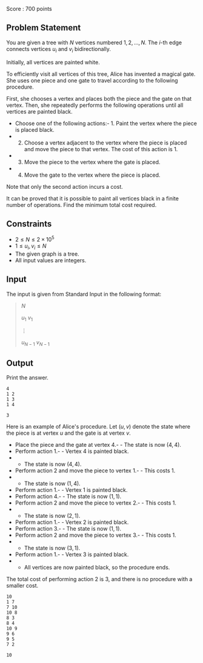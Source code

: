 Score : $700$ points

## Problem Statement

You are given a tree with $N$ vertices numbered $1, 2, \dots, N$. The $i$-th edge connects vertices $u_i$ and $v_i$ bidirectionally.

Initially, all vertices are painted white.

To efficiently visit all vertices of this tree, Alice has invented a magical gate. She uses one piece and one gate to travel according to the following procedure.

First, she chooses a vertex and places both the piece and the gate on that vertex. Then, she repeatedly performs the following operations until all vertices are painted black.

- Choose one of the following actions:-   1. Paint the vertex where the piece is placed black.
-   2. Choose a vertex adjacent to the vertex where the piece is placed and move the piece to that vertex. The cost of this action is $1$.
-   3. Move the piece to the vertex where the gate is placed.
-   4. Move the gate to the vertex where the piece is placed.

Note that only the second action incurs a cost.

It can be proved that it is possible to paint all vertices black in a finite number of operations. Find the minimum total cost required.

## Constraints

- $2 \leq N \leq 2 \times 10^5$
- $1 \leq u_i, v_i \leq N$
- The given graph is a tree.
- All input values are integers.

## Input

The input is given from Standard Input in the following format:

> $N$
> 
> $u_1$ $v_1$
> 
> $\vdots$
> 
> $u_{N-1}$ $v_{N-1}$

## Output

Print the answer.

```input1
4
1 2
1 3
1 4
```

```output1
3
```

Here is an example of Alice's procedure. Let $(u, v)$ denote the state where the piece is at vertex $u$ and the gate is at vertex $v$.

- Place the piece and the gate at vertex $4$.-   - The state is now $(4, 4)$.
- Perform action $1$.-   - Vertex $4$ is painted black.
-   - The state is now $(4, 4)$.
- Perform action $2$ and move the piece to vertex $1$.-   - This costs $1$.
-   - The state is now $(1, 4)$.
- Perform action $1$.-   - Vertex $1$ is painted black.
- Perform action $4$.-   - The state is now $(1, 1)$.
- Perform action $2$ and move the piece to vertex $2$.-   - This costs $1$.
-   - The state is now $(2, 1)$.
- Perform action $1$.-   - Vertex $2$ is painted black.
- Perform action $3$.-   - The state is now $(1, 1)$.
- Perform action $2$ and move the piece to vertex $3$.-   - This costs $1$.
-   - The state is now $(3, 1)$.
- Perform action $1$.-   - Vertex $3$ is painted black.
-   - All vertices are now painted black, so the procedure ends.

The total cost of performing action $2$ is $3$, and there is no procedure with a smaller cost.

```input2
10
1 7
7 10
10 8
8 3
8 4
10 9
9 6
9 5
7 2
```

```output2
10
```